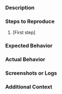 ### Description

<!-- [Provide a detailed description of the issue] -->

### Steps to Reproduce

1. [First step]

### Expected Behavior

<!-- [Describe what you expected to happen] -->

### Actual Behavior

<!-- [Describe what actually happened] -->

### Screenshots or Logs

<!-- [If applicable, add screenshots or logs to help explain your problem] -->

### Additional Context

<!-- [Add any other context about the problem here] -->
